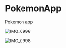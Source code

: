 # PokemonApp
Pokemon app

![IMG_0996](https://user-images.githubusercontent.com/96869841/226761987-e2c56fde-ce32-4552-a592-726defad5734.PNG)


![IMG_0998](https://user-images.githubusercontent.com/96869841/226762007-deac0b1a-1f5a-4578-a78f-422c12460440.PNG)
